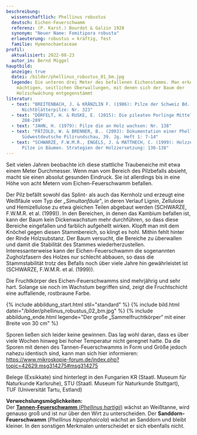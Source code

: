 ```yaml
---
beschreibung:
  wissenschaftlich: Phellinus robustus
  deutsch: Eichen-Feuerschwamm
  referenz: (P. Karst.) Bourdot & Galzin 1928
  synonym: "Neuer Name: Fomitipora robusta"
  erlaeuterung: robustus = kräftig, fest
  familie: Hymenochaetaceae
profil:
  aktualisiert: 2022-08-23
  autor_in: Bernd Miggel
hauptbild:
  anzeige: true
  datei: /bilder/phellinus_robustus_01_bm.jpg
  legende: Die unteren drei Meter des befallenen Eichenstamms. Man erkennt die
    mächtigen, seitlichen Überwallungen, mit denen sich der Baum der
    Holzschwächung entgegenstämmt
literatur:
  - text: "BREITENBACH, J. & KRÄNZLIN F. (1986): Pilze der Schweiz Bd. 2,
      Nichtblätterpilze: Nr. 323"
  - text: "DÖRFELT, H. & RUSKE, E. (2015): Die pileaten Porlinge Mitteleuropas:
      288-289"
  - text: "JAHN, H. (1979): Pilze die an Holz wachsen: Nr. 138"
  - text: "PÄTZOLD, W. & BRENNER, B.. (2003): Dokumentation einer Phellinus-Eiche.
      Südwestdeutsche Pilzrundschau, 39. Jg. Heft 1: 7-14"
  - text: "SCHWARZE, F.W.M.R., ENGELS, J. & MATTHECH, C. (1999): Holzzersetzende
      Pilze in Bäumen. Strategien der Holzzersetzung: 136-138"
---
```

Seit vielen Jahren beobachte ich diese stattliche Traubeneiche mit etwa einem Meter Durchmesser. Wenn man vom Bereich des Pilzbefalls absieht, macht sie einen absolut gesunden Eindruck. Sie ist allerdings bis in eine Höhe von acht Metern vom Eichen-Feuerschwamm befallen.

Der Pilz befällt sowohl das Splint- als auch das Kernholz und erzeugt eine Weißfäule vom Typ der *„Simultanfäule“*, in deren Verlauf Lignin, Zellulose und Hemizellulose zu etwa gleichen Teilen abgebaut werden (SCHWARZE, F.W.M.R. et al. (1999)). In den Bereichen, in denen das Kambium befallen ist, kann der Baum kein Dickenwachstum mehr durchführen, so dass diese Bereiche eingefallen und farblich aufgehellt wirken. Klopft man mit dem Knöchel gegen diesen Stammbereich, so klingt es hohl. Mithin fehlt hinter der Rinde Holzsubstanz. Der Baum versucht, die Bereiche zu überwallen und damit die Stabilität des Stammes wiederherzustellen. Interessanterweise kann der Eichen-Feuerschwamm die sogenannten Zugholzfasern des Holzes nur schlecht abbauen, so dass die Stammstabilität trotz des Befalls noch über viele Jahre hin gewährleistet ist (SCHWARZE, F.W.M.R. et al. (1999)).

Die Fruchtkörper des Eichen-Feuerschwamms sind mehrjährig und sehr hart. Solange sie noch im Wachstum begriffen sind, zeigt die Fruchtschicht eine auffallende, rostbraune Farbe.

{% include abbildung_start.html stil="standard" %}
{% include bild.html datei="/bilder/phellinus_robustus_02_bm.jpg" %}
{% include abbildung_ende.html legende="Der große „Sammelfruchtkörper“ mit einer Breite von 30 cm" %}

Sporen ließen sich leider keine gewinnen. Das lag wohl daran, dass es über viele Wochen hinweg bei hoher Temperatur nicht geregnet hatte. Da die Sporen mit denen des Tannen-Feuerschwamms in Form und Größe jedoch nahezu identisch sind, kann man sich hier informieren:  
<https://www.mikroskopie-forum.de/index.php?topic=42629.msg314275#msg314275>

Belege (Exsikkate) sind hinterlegt in den Fungarien KR (Staatl. Museum für Naturkunde Karlsruhe), STU (Staatl. Museum für Naturkunde Stuttgart), TUF (Universität Tartu, Estland)

**Verwechslungsmöglichkeiten:**\
Der [**Tannen-Feuerschwamm** (*Phellinus hartigii*)](/pilze/phellinus-hartigii-tannen-feuerschwamm) wächst an Weißtanne, wird genauso groß und ist nur über den Wirt zu unterscheiden.
Der **Sanddorn-Feuerschwamm** (*Phellinus hippophaicola*) wächst an Sanddorn und bleibt kleiner. In den sonstigen Merkmalen unterscheidet er sich ebenfalls nicht.